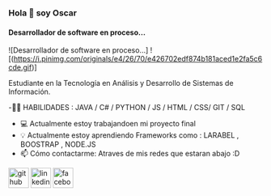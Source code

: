 ###  Hola 👋 soy Oscar
#### Desarrollador de software en proceso...
![Desarrollador de software en proceso...]
![(https://i.pinimg.com/originals/e4/26/70/e426702edf874b181aced1e2fa5c6cde.gif)]



Estudiante en la Tecnología en Análisis y Desarrollo de Sistemas de Información.

 -🤹🏻 HABILIDADES : JAVA / C# / PYTHON / JS / HTML / CSS/ GIT / SQL 

- 💻 Actualmente estoy trabajandoen mi proyecto final 
- 💡  Actualmente estoy aprendiendo  Frameworks como : LARABEL , BOOSTRAP , NODE.JS 
- 📫 Cómo contactarme: Atraves de mis redes que estaran abajo :D 


[<img src='https://cdn.jsdelivr.net/npm/simple-icons@3.0.1/icons/github.svg' alt='github' height='40'>](https://github.com/OscarAstudilloReyes)  [<img src='https://cdn.jsdelivr.net/npm/simple-icons@3.0.1/icons/linkedin.svg' alt='linkedin' height='40'>](https://www.linkedin.com/in/oscarastudilloreyes-8873951ab//)  [<img src='https://cdn.jsdelivr.net/npm/simple-icons@3.0.1/icons/facebook.svg' alt='facebook' height='40'>](https://www.facebook.com/oscar.astudillo.1800)  


 

